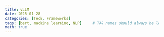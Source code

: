 ```yaml
---
title: vLLM
date: 2025-01-28
categories: [Tech, Frameworks]
tags: [bert, machine learning, NLP]     # TAG names should always be lowercase
math: true
---
```


#### 
